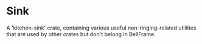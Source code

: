 # Sink

A 'kitchen-sink' crate, containing various useful non-ringing-related utilities that are used by
other crates but don't belong in BellFrame.
